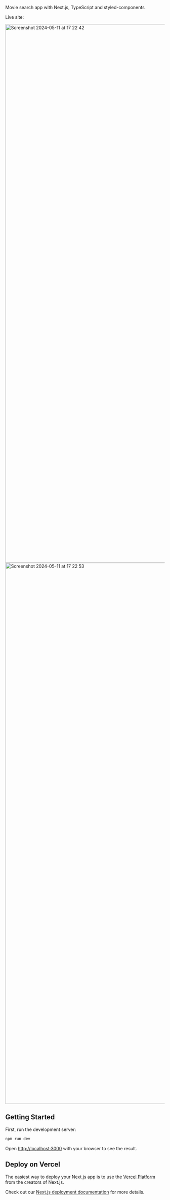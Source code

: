 Movie search app with Next.js, TypeScript and styled-components

Live site: 

<img width="1696" alt="Screenshot 2024-05-11 at 17 22 42" src="https://github.com/aLe3ouLa/developers/assets/2874216/99e3333e-a84a-4e24-be73-77f47db8cb21">

<img width="1704" alt="Screenshot 2024-05-11 at 17 22 53" src="https://github.com/aLe3ouLa/developers/assets/2874216/2c92f930-c610-4302-8597-605c316161c2">

## Getting Started

First, run the development server:

```bash
npm run dev
```

Open [http://localhost:3000](http://localhost:3000) with your browser to see the result.

## Deploy on Vercel

The easiest way to deploy your Next.js app is to use the [Vercel Platform](https://vercel.com/new?utm_medium=default-template&filter=next.js&utm_source=create-next-app&utm_campaign=create-next-app-readme) from the creators of Next.js.

Check out our [Next.js deployment documentation](https://nextjs.org/docs/deployment) for more details.
